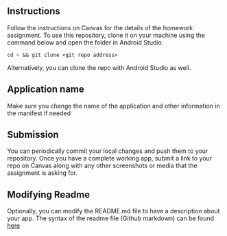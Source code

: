 ## Instructions

Follow the instructions on Canvas for the details of the homework assignment. 
To use this repository, clone it on your machine using the command below and open the folder in Android Studio.

`cd ~ && git clone <git repo address>`

Alternatively, you can clone the repo with Android Studio as well.

## Application name

Make sure you change the name of the application and other information in the manifest if needed

## Submission

You can periodically commit your local changes and push them to your repository. 
Once you have a complete working app, submit a link to your repo on Canvas along with any other 
screenshots or media that the assignment is asking for.

## Modifying Readme
Optionally, you can modify the README.md file to have a description about your app.
The syntax of the readme file (Github markdown) can be found [here](https://docs.github.com/en/github/writing-on-github/getting-started-with-writing-and-formatting-on-github/basic-writing-and-formatting-syntax)
